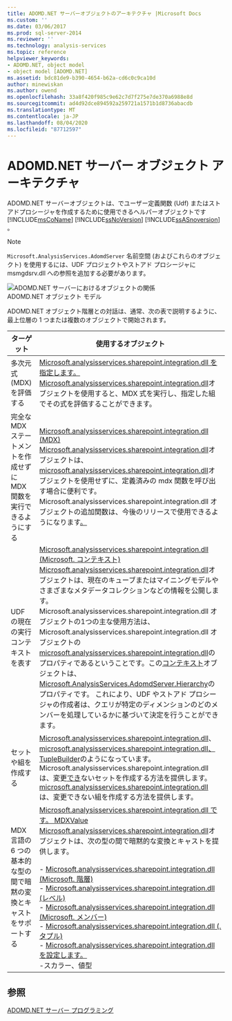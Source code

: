 ```yaml
---
title: ADOMD.NET サーバーオブジェクトのアーキテクチャ |Microsoft Docs
ms.custom: ''
ms.date: 03/06/2017
ms.prod: sql-server-2014
ms.reviewer: ''
ms.technology: analysis-services
ms.topic: reference
helpviewer_keywords:
- ADOMD.NET, object model
- object model [ADOMD.NET]
ms.assetid: bdc81de9-b390-4654-b62a-cd6c0c9ca10d
author: minewiskan
ms.author: owend
ms.openlocfilehash: 33a8f420f985c9e62c7d7f275e7de370a6988e8d
ms.sourcegitcommit: ad4d92dce894592a259721a1571b1d8736abacdb
ms.translationtype: MT
ms.contentlocale: ja-JP
ms.lasthandoff: 08/04/2020
ms.locfileid: "87712597"
---
```

# <a name="adomdnet-server-object-architecture"></a>ADOMD.NET サーバー オブジェクト アーキテクチャ
  ADOMD.NET サーバーオブジェクトは、でユーザー定義関数 (Udf) またはストアドプロシージャを作成するために使用できるヘルパーオブジェクトです [!INCLUDE[msCoName](../../includes/msconame-md.md)] [!INCLUDE[ssNoVersion](../../includes/ssnoversion-md.md)] [!INCLUDE[ssASnoversion](../../includes/ssasnoversion-md.md)] 。  
  
> [!NOTE]  
>  `Microsoft.AnalysisServices.AdomdServer` 名前空間 (およびこれらのオブジェクト) を使用するには、UDF プロジェクトやストアド プロシージャに msmgdsrv.dll への参照を追加する必要があります。  
  
 ![ADOMD.NET サーバーにおけるオブジェクトの関係](../../analysis-services/dev-guide/media/adomdnetserverobjectmodel.gif "ADOMD.NET サーバーにおけるオブジェクトの関係")  
ADOMD.NET オブジェクト モデル  
  
 ADOMD.NET オブジェクト階層との対話は、通常、次の表で説明するように、最上位層の 1 つまたは複数のオブジェクトで開始されます。  
  
|ターゲット|使用するオブジェクト|  
|--------|---------------------|  
|多次元式 (MDX) を評価する|[Microsoft.analysisservices.sharepoint.integration.dll を指定します。](/previous-versions/sql/sql-server-2014/ms143609(v=sql.120))<br /> [Microsoft.analysisservices.sharepoint.integration.dll](/previous-versions/sql/sql-server-2014/ms143609(v=sql.120))オブジェクトを使用すると、MDX 式を実行し、指定した組でその式を評価することができます。|  
|完全な MDX ステートメントを作成せずに MDX 関数を実行できるようにする|[Microsoft.analysisservices.sharepoint.integration.dll (MDX)](/previous-versions/sql/sql-server-2014/ms143616(v=sql.120))<br /> [Microsoft.analysisservices.sharepoint.integration.dll](/previous-versions/sql/sql-server-2014/ms143616(v=sql.120))オブジェクトは、 [microsoft.analysisservices.sharepoint.integration.dll](/previous-versions/sql/sql-server-2014/ms143609(v=sql.120))オブジェクトを使用せずに、定義済みの mdx 関数を呼び出す場合に便利です。 Microsoft.analysisservices.sharepoint.integration.dll オブジェクトの追加関数は、今後のリリースで使用できるようになります[。](/previous-versions/sql/sql-server-2014/ms143616(v=sql.120))|  
|UDF の現在の実行コンテキストを表す|[Microsoft.analysisservices.sharepoint.integration.dll (Microsoft. コンテキスト)](/previous-versions/sql/sql-server-2014/ms143353(v=sql.120))<br /> [Microsoft.analysisservices.sharepoint.integration.dll](/previous-versions/sql/sql-server-2014/ms143353(v=sql.120))オブジェクトは、現在のキューブまたはマイニングモデルやさまざまなメタデータコレクションなどの情報を公開します。 Microsoft.analysisservices.sharepoint.integration.dll オブジェクトの1つの主な使用方法は、Microsoft.analysisservices.sharepoint.integration.dll オブジェクトの[microsoft.analysisservices.sharepoint.integration.dll](/previous-versions/sql/sql-server-2014/ms137044(v=sql.120))のプロパティであるということです。この[コンテキスト](/previous-versions/sql/sql-server-2014/ms143353(v=sql.120))オブジェクトは、 [Microsoft.AnalysisServices.AdomdServer.Hierarchy](/previous-versions/sql/sql-server-2014/ms143578(v=sql.120))のプロパティです。 これにより、UDF やストアド プロシージャの作成者は、クエリが特定のディメンションのどのメンバーを処理しているかに基づいて決定を行うことができます。|  
|セットや組を作成する|[Microsoft.analysisservices.sharepoint.integration.dll](/previous-versions/sql/sql-server-2014/ms144510(v=sql.120))、 [microsoft.analysisservices.sharepoint.integration.dll、TupleBuilder](/previous-versions/sql/sql-server-2014/ms145407(v=sql.120))のようになっています。<br /> Microsoft.analysisservices.sharepoint.integration.dll は、変更[でき](/previous-versions/sql/sql-server-2014/ms144510(v=sql.120))ないセットを作成する方法を提供します。 [microsoft.analysisservices.sharepoint.integration.dll](/previous-versions/sql/sql-server-2014/ms145407(v=sql.120))は、変更できない組を作成する方法を提供します。|  
|MDX 言語の 6 つの基本的な型の間で暗黙の変換とキャストをサポートする|[Microsoft.analysisservices.sharepoint.integration.dll です。 MDXValue](/previous-versions/sql/sql-server-2014/ms143573(v=sql.120))<br /> [Microsoft.analysisservices.sharepoint.integration.dll](/previous-versions/sql/sql-server-2014/ms143573(v=sql.120))オブジェクトは、次の型の間で暗黙的な変換とキャストを提供します。<br /><br /> -   [Microsoft.analysisservices.sharepoint.integration.dll (Microsoft. 階層)](/previous-versions/sql/sql-server-2014/ms143578(v=sql.120))<br />-   [Microsoft.analysisservices.sharepoint.integration.dll (レベル)](/previous-versions/sql/sql-server-2014/ms143581(v=sql.120))<br />-   [Microsoft.analysisservices.sharepoint.integration.dll (Microsoft. メンバー)](/previous-versions/sql/sql-server-2014/ms143820(v=sql.120))<br />-   [Microsoft.analysisservices.sharepoint.integration.dll (. タプル)](/previous-versions/sql/sql-server-2014/ms145330(v=sql.120))<br />-   [Microsoft.analysisservices.sharepoint.integration.dll を設定します。](/previous-versions/sql/sql-server-2014/ms144530(v=sql.120))<br />-スカラー、値型|  
  
## <a name="see-also"></a>参照  
 [ADOMD.NET サーバー プログラミング](https://docs.microsoft.com/bi-reference/adomd/multidimensional-models-adomd-net-server/adomd-net-server-programming)  
  
  

